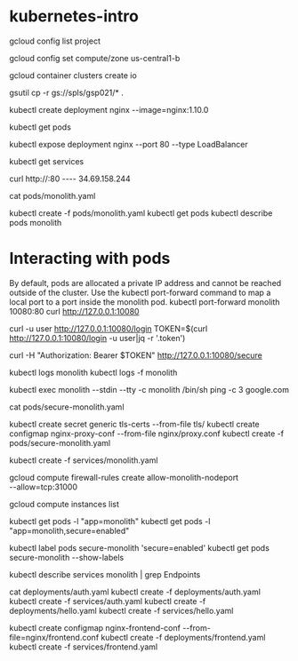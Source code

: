 # kubernetes-intro

gcloud config list project

gcloud config set compute/zone us-central1-b

gcloud container clusters create io

gsutil cp -r gs://spls/gsp021/* .

kubectl create deployment nginx --image=nginx:1.10.0

kubectl get pods

kubectl expose deployment nginx --port 80 --type LoadBalancer

kubectl get services

curl http://<External IP>:80       ---- 34.69.158.244
  
  
cat pods/monolith.yaml

kubectl create -f pods/monolith.yaml
kubectl get pods
kubectl describe pods monolith

# Interacting with pods
By default, pods are allocated a private IP address and cannot be reached outside of the cluster. Use the kubectl port-forward command to map a local port to a port inside the monolith pod.
kubectl port-forward monolith 10080:80
curl http://127.0.0.1:10080

curl -u user http://127.0.0.1:10080/login
TOKEN=$(curl http://127.0.0.1:10080/login -u user|jq -r '.token')

curl -H "Authorization: Bearer $TOKEN" http://127.0.0.1:10080/secure

kubectl logs monolith
kubectl logs -f monolith

kubectl exec monolith --stdin --tty -c monolith /bin/sh
ping -c 3 google.com



cat pods/secure-monolith.yaml

kubectl create secret generic tls-certs --from-file tls/
kubectl create configmap nginx-proxy-conf --from-file nginx/proxy.conf
kubectl create -f pods/secure-monolith.yaml

kubectl create -f services/monolith.yaml

gcloud compute firewall-rules create allow-monolith-nodeport \
  --allow=tcp:31000
  
gcloud compute instances list

kubectl get pods -l "app=monolith"
kubectl get pods -l "app=monolith,secure=enabled"

kubectl label pods secure-monolith 'secure=enabled'
kubectl get pods secure-monolith --show-labels

kubectl describe services monolith | grep Endpoints


cat deployments/auth.yaml
kubectl create -f deployments/auth.yaml
kubectl create -f services/auth.yaml
kubectl create -f deployments/hello.yaml
kubectl create -f services/hello.yaml

kubectl create configmap nginx-frontend-conf --from-file=nginx/frontend.conf
kubectl create -f deployments/frontend.yaml
kubectl create -f services/frontend.yaml






